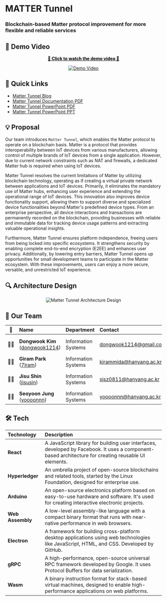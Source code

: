 # MATTER Tunnel
### Blockchain-based Matter protocol improvement for more flexible and reliable services

## 🎥 Demo Video
<div align="center">

<a href="https://youtu.be/oe0lZCAcnCs?feature=shared" style="color: black;">**🔽 Click to watch the demo video 🔽**</a>

[![Demo Video](https://github.com/user-attachments/assets/f567cf25-6758-4c71-8298-30d3715ec25f)](https://youtu.be/oe0lZCAcnCs?feature=shared)

</div>

## 📑 Quick Links
- [Matter Tunnel Blog](https://youthful-droplet-e06.notion.site/Matter-Tunnel-1545a1fed2888030be63ff7a2616462c?pvs=4)
- [Matter Tunnel Documentation PDF](https://github.com/Winter-Zzzz/Documents/blob/d7074e281edaa190a78078e33c0782f647e3b8b8/Matter_Tunnel.pdf)
- [Matter Tunnel PowerPoint PDF]()
- [Matter Tunnel PowerPoint PPT]()

## 💡 Proposal

Our team introduces `Matter Tunnel`, which enables the Matter protocol to operate on a blockchain basis. Matter is a protocol that provides interoperability between IoT devices from various manufacturers, allowing control of multiple brands of IoT devices from a single application. However, due to current network constraints such as NAT and firewalls, a dedicated Matter hub is required when using IoT devices.

Matter Tunnel resolves the current limitations of Matter by utilizing blockchain technology, operating as if creating a virtual private network between applications and IoT devices. Primarily, it eliminates the mandatory use of Matter hubs, enhancing user experience and extending the operational range of IoT devices. This innovation also improves device functionality support, allowing them to support diverse and specialized device functionalities beyond Matter's predefined device types. From an enterprise perspective, all device interactions and transactions are permanently recorded on the blockchain, providing businesses with reliable and immutable data for tracking device usage patterns and extracting valuable operational insights.

Furthermore, Matter Tunnel ensures platform independence, freeing users from being locked into specific ecosystems. It strengthens security by enabling complete end-to-end encryption (E2EE) and enhances user privacy. Additionally, by lowering entry barriers, Matter Tunnel opens up opportunities for small development teams to participate in the Matter ecosystem. With these improvements, users can enjoy a more secure, versatile, and unrestricted IoT experience.

## 🔍 Architecture Design
<div align="center">

![Matter Tunnel Architecture Design](https://github.com/user-attachments/assets/a4f42afd-8f60-4e90-a02d-409d7cf201d5)

</div>

## 👥 Our Team

| 👤 | Name | Department | Contact | Role |
|:---:|:---|:---|:---|:---|
| 👨‍💻 | **Dongwook Kim** ([dongwook1214](https://github.com/dongwook1214)) | Information Systems | dongwook1214@gmail.com | PM, Blockchain Developer |
| 👩‍💻 | **Giram Park** ([7lram](https://github.com/7lram)) | Information Systems | kirammida@hanyang.ac.kr | Embedded Developer |
| 👩‍💻 | **Jisu Shin** ([jisusin](https://github.com/jisusin)) | Information Systems | sjsz0811@hanyang.ac.kr | Design, Front-end Developer |
| 👩‍💻 | **Seoyoon Jung** ([yoooonnn](https://github.com/yoooonnn)) | Information Systems | yoooonnn@hanyang.ac.kr | AI Developer |

## 🛠️ Tech 

| Technology | Description |
|:---|:---|
| **React** | A JavaScript library for building user interfaces, developed by Facebook. It uses a component-based architecture for creating reusable UI elements. |
| **Hyperledger** | An umbrella project of open-source blockchains and related tools, started by the Linux Foundation, designed for enterprise use. |
| **Arduino** | An open-source electronics platform based on easy-to-use hardware and software. It's used for creating interactive electronic projects. |
| **Web Assembly** | A low-level assembly-like language with a compact binary format that runs with near-native performance in web browsers. |
| **Electron** | A framework for building cross-platform desktop applications using web technologies like JavaScript, HTML, and CSS. Developed by GitHub. |
| **gRPC** | A high-performance, open-source universal RPC framework developed by Google. It uses Protocol Buffers for data serialization. |
| **Wasm** | A binary instruction format for stack-based virtual machines, designed to enable high-performance applications on web platforms. |